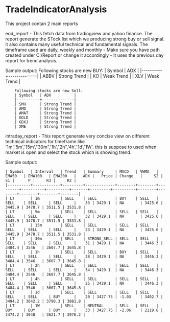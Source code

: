 # TradeIndicatorAnalysis

This project contan 2 main reports

eod_report - This fetch data from tradingview and yahoo finance. The report generate the STock list which we producing strong buy or sell signal. it also contains many useful technical and fundamental signals. The timeframe used are daily, weekly and monthly
    - Make sure you have path created under C:\Report or change it accordingly
    - It uses the previous day report for trend analysis.

Sample output:
        Following stocks are new BUY:
        | Symbol   | ADX          |
        |----------+--------------|
        | ABBV     | Strong Trend |
        | KO       | Weak Trend   |
        | XLV      | Weak Trend   |

        Following stocks are new Sell:
        | Symbol   | ADX          |
        |----------+--------------|
        | SMH      | Strong Trend |
        | AMD      | Strong Trend |
        | AMAT     | Strong Trend |
        | GOLD     | Strong Trend |
        | GDXJ     | Strong Trend |
        | XME      | Strong Trend |

intraday_report - This report generate very concise view on different technical indicators for timeframe like '1m','5m','15m',"30m",'1h',"2h",'4h','1d','1W'. this is suppose to used when market is open and select the stock which is showing trend.

Sample output:

    | Symbol   | Interval   | Trend   | Summary     | MACD   | VWMA   | EMA50   | EMA100   | EMA200   |   ADX |   Price | Change   |     S2 |     S1 |      P |     R3 |     R2 |
    |----------+------------+---------+-------------+--------+--------+---------+----------+----------+-------+---------+----------+--------+--------+--------+--------+--------|
    | LT       | 1m         | SELL    | SELL        | BUY    | SELL   | SELL    | SELL     | SELL     |    33 | 3429.1  | NA       | 3425.6 | 3445.9 | 3478.7 | 3511.5 | 3531.8 |
    | LT       | 5m         | SELL    | SELL        | SELL   | SELL   | SELL    | SELL     | SELL     |    32 | 3429.1  | NA       | 3425.6 | 3445.9 | 3478.7 | 3511.5 | 3531.8 |
    | LT       | 15m        | SELL    | SELL        | SELL   | SELL   | SELL    | SELL     | SELL     |    23 | 3429.1  | NA       | 3425.6 | 3445.9 | 3478.7 | 3511.5 | 3531.8 |
    | LT       | 30m        | SELL    | STRONG_SELL | SELL   | SELL   | SELL    | SELL     | SELL     |    31 | 3429.1  | NA       | 3446.3 | 3484.4 | 3546   | 3607.7 | 3645.8 |
    | LT       | 1h         | SELL    | SELL        | BUY    | SELL   | SELL    | SELL     | SELL     |    38 | 3429.1  | NA       | 3446.3 | 3484.4 | 3546   | 3607.7 | 3645.8 |
    | LT       | 2h         | SELL    | SELL        | SELL   | SELL   | SELL    | SELL     | SELL     |    34 | 3429.1  | NA       | 3446.3 | 3484.4 | 3546   | 3607.7 | 3645.8 |
    | LT       | 4h         | SELL    | SELL        | SELL   | SELL   | SELL    | SELL     | SELL     |    25 | 3429.1  | NA       | 3446.3 | 3484.4 | 3546   | 3607.7 | 3645.8 |
    | LT       | 1d         | SELL    | SELL        | SELL   | SELL   | SELL    | SELL     | BUY      |    20 | 3427.75 | -1.03    | 3402.7 | 3494.2 | 3642.2 | 3790.3 | 3881.8 |
    | LT       | 1W         | SELL    | NEUTRAL     | SELL   | SELL   | BUY     | BUY      | BUY      |    33 | 3427.75 | -2.06    | 2119.8 | 2474.2 | 3048   | 3621.7 | 3976.2 |